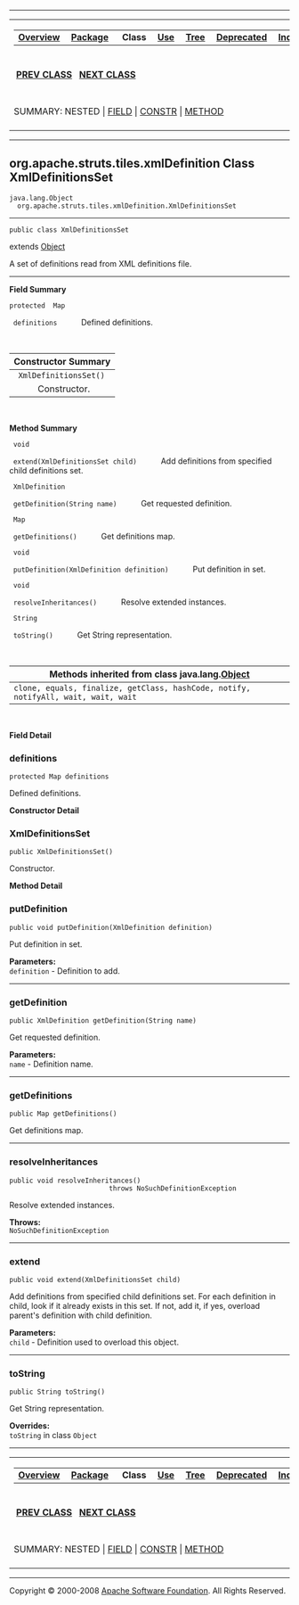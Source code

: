 ------------------------------------------------------------------------

<span id="navbar_top"></span> [](#skip-navbar_top "Skip navigation links")

<table>
<colgroup>
<col width="50%" />
<col width="50%" />
</colgroup>
<tbody>
<tr class="odd">
<td align="left"><span id="navbar_top_firstrow"></span>
<table>
<tbody>
<tr class="odd">
<td align="left"><a href="../../../../../overview-summary.html.md"><strong>Overview</strong></a> </td>
<td align="left"><a href="package-summary.html.md"><strong>Package</strong></a> </td>
<td align="left"> <strong>Class</strong> </td>
<td align="left"><a href="class-use/XmlDefinitionsSet.html.md"><strong>Use</strong></a> </td>
<td align="left"><a href="package-tree.html.md"><strong>Tree</strong></a> </td>
<td align="left"><a href="../../../../../deprecated-list.html.md"><strong>Deprecated</strong></a> </td>
<td align="left"><a href="../../../../../index-all.html.md"><strong>Index</strong></a> </td>
<td align="left"><a href="../../../../../help-doc.html.md"><strong>Help</strong></a> </td>
</tr>
</tbody>
</table></td>
<td align="left"></td>
</tr>
<tr class="even">
<td align="left"> <a href="../../../../../org/apache/struts/tiles/xmlDefinition/XmlDefinition.html.md" title="class in org.apache.struts.tiles.xmlDefinition"><strong>PREV CLASS</strong></a>   <a href="../../../../../org/apache/struts/tiles/xmlDefinition/XmlListAttribute.html" title="class in org.apache.struts.tiles.xmlDefinition"><strong>NEXT CLASS</strong></a></td>
<td align="left"><a href="../../../../../index.html.md?org/apache/struts/tiles/xmlDefinition/XmlDefinitionsSet.html"><strong>FRAMES</strong></a>    <a href="XmlDefinitionsSet.html"><strong>NO FRAMES</strong></a>    
<a href="../../../../../allclasses-noframe.html.md"><strong>All Classes</strong></a></td>
</tr>
<tr class="odd">
<td align="left">SUMMARY: NESTED | <a href="#field_summary">FIELD</a> | <a href="#constructor_summary">CONSTR</a> | <a href="#method_summary">METHOD</a></td>
<td align="left">DETAIL: <a href="#field_detail">FIELD</a> | <a href="#constructor_detail">CONSTR</a> | <a href="#method_detail">METHOD</a></td>
</tr>
</tbody>
</table>

<span id="skip-navbar_top"></span>

------------------------------------------------------------------------

org.apache.struts.tiles.xmlDefinition
 Class XmlDefinitionsSet
-------------------------------------

    java.lang.Object
      org.apache.struts.tiles.xmlDefinition.XmlDefinitionsSet

------------------------------------------------------------------------

    public class XmlDefinitionsSet

extends [Object](http://java.sun.com/j2se/1.4.2/docs/api/java/lang/Object.html.md?is-external=true "class or interface in java.lang")

A set of definitions read from XML definitions file.

------------------------------------------------------------------------

<span id="field_summary"></span>

**Field Summary**

`protected  Map`

` definitions`
           Defined definitions.

  <span id="constructor_summary"></span>

| **Constructor Summary** |
|-------------------------|
| ` XmlDefinitionsSet()`  
            Constructor.  |

  <span id="method_summary"></span>

**Method Summary**

` void`

` extend(XmlDefinitionsSet child)`
           Add definitions from specified child definitions set.

` XmlDefinition`

` getDefinition(String name)`
           Get requested definition.

` Map`

` getDefinitions()`
           Get definitions map.

` void`

` putDefinition(XmlDefinition definition)`
           Put definition in set.

` void`

` resolveInheritances()`
           Resolve extended instances.

` String`

` toString()`
           Get String representation.

 <span id="methods_inherited_from_class_java.lang.Object"></span>

| **Methods inherited from class java.lang.[Object](http://java.sun.com/j2se/1.4.2/docs/api/java/lang/Object.html.md?is-external=true "class or interface in java.lang")** |
|-----------------------------------------------------------------------------------------------------------------------------------------------------------------------|
| `clone, equals, finalize, getClass, hashCode, notify, notifyAll, wait, wait, wait`                                                                                    |

 

<span id="field_detail"></span>

**Field Detail**

<span id="definitions"></span>

### definitions

    protected Map definitions

Defined definitions.

<span id="constructor_detail"></span>

**Constructor Detail**

### XmlDefinitionsSet

    public XmlDefinitionsSet()

Constructor.

<span id="method_detail"></span>

**Method Detail**

### putDefinition

    public void putDefinition(XmlDefinition definition)

Put definition in set.

**Parameters:**  
`definition` - Definition to add.

------------------------------------------------------------------------

### getDefinition

    public XmlDefinition getDefinition(String name)

Get requested definition.

**Parameters:**  
`name` - Definition name.

------------------------------------------------------------------------

### getDefinitions

    public Map getDefinitions()

Get definitions map.

------------------------------------------------------------------------

### resolveInheritances

    public void resolveInheritances()
                             throws NoSuchDefinitionException

Resolve extended instances.

**Throws:**  
`NoSuchDefinitionException`

------------------------------------------------------------------------

### extend

    public void extend(XmlDefinitionsSet child)

Add definitions from specified child definitions set. For each definition in child, look if it already exists in this set. If not, add it, if yes, overload parent's definition with child definition.

**Parameters:**  
`child` - Definition used to overload this object.

------------------------------------------------------------------------

### toString

    public String toString()

Get String representation.

**Overrides:**  
`toString` in class `Object`

------------------------------------------------------------------------

<span id="navbar_bottom"></span> [](#skip-navbar_bottom "Skip navigation links")

<table>
<colgroup>
<col width="50%" />
<col width="50%" />
</colgroup>
<tbody>
<tr class="odd">
<td align="left"><span id="navbar_bottom_firstrow"></span>
<table>
<tbody>
<tr class="odd">
<td align="left"><a href="../../../../../overview-summary.html.md"><strong>Overview</strong></a> </td>
<td align="left"><a href="package-summary.html.md"><strong>Package</strong></a> </td>
<td align="left"> <strong>Class</strong> </td>
<td align="left"><a href="class-use/XmlDefinitionsSet.html.md"><strong>Use</strong></a> </td>
<td align="left"><a href="package-tree.html.md"><strong>Tree</strong></a> </td>
<td align="left"><a href="../../../../../deprecated-list.html.md"><strong>Deprecated</strong></a> </td>
<td align="left"><a href="../../../../../index-all.html.md"><strong>Index</strong></a> </td>
<td align="left"><a href="../../../../../help-doc.html.md"><strong>Help</strong></a> </td>
</tr>
</tbody>
</table></td>
<td align="left"></td>
</tr>
<tr class="even">
<td align="left"> <a href="../../../../../org/apache/struts/tiles/xmlDefinition/XmlDefinition.html.md" title="class in org.apache.struts.tiles.xmlDefinition"><strong>PREV CLASS</strong></a>   <a href="../../../../../org/apache/struts/tiles/xmlDefinition/XmlListAttribute.html" title="class in org.apache.struts.tiles.xmlDefinition"><strong>NEXT CLASS</strong></a></td>
<td align="left"><a href="../../../../../index.html.md?org/apache/struts/tiles/xmlDefinition/XmlDefinitionsSet.html"><strong>FRAMES</strong></a>    <a href="XmlDefinitionsSet.html"><strong>NO FRAMES</strong></a>    
<a href="../../../../../allclasses-noframe.html.md"><strong>All Classes</strong></a></td>
</tr>
<tr class="odd">
<td align="left">SUMMARY: NESTED | <a href="#field_summary">FIELD</a> | <a href="#constructor_summary">CONSTR</a> | <a href="#method_summary">METHOD</a></td>
<td align="left">DETAIL: <a href="#field_detail">FIELD</a> | <a href="#constructor_detail">CONSTR</a> | <a href="#method_detail">METHOD</a></td>
</tr>
</tbody>
</table>

<span id="skip-navbar_bottom"></span>

------------------------------------------------------------------------

Copyright © 2000-2008 [Apache Software Foundation](http://www.apache.org/). All Rights Reserved.
